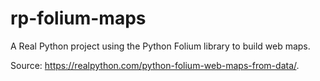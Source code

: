 # rp-folium-maps

A Real Python project using the Python Folium library to build web maps.

Source: https://realpython.com/python-folium-web-maps-from-data/.
